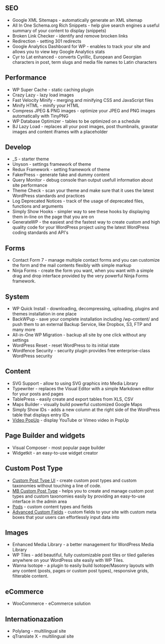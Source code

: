 ## SEO

* Google XML Sitemaps - automatically generate an XML sitemap
* All In One Schema.org Rich Snippets - help give search engines a useful summary of your content to display (snippets)
* Broken Link Checker - identify and remove brocken links
* Redirection - setting 301 redirects
* Google Analytics Dashboard for WP - enables to track your site and allows you to view key Google Analytics stats
* Cyr to Lat enhanced - converts Cyrillic, European and Georgian characters in post, term slugs and media file names to Latin characters

## Performance

* WP Super Cache - static caching plugin
* Crazy Lazy - lazy load images
* Fast Velocity Minify - merging and minifying CSS and JavaScript files
* Minify HTML - minify your HTML
* Compress JPEG & PNG images -  optimize your JPEG and PNG images automatically with TinyPNG
* WP Database Optimizer - tables to be optimized on a schedule
* BJ Lazy Load - replaces all your post images, post thumbnails, gravatar images and content iframes with a placeholder

## Develop

* _S - starter theme
* Unyson - settings framework of theme
* Redux Framework - setting framework of theme
* FakerPress - generate fake and dummy content
* Query Monitor - debug console than output usefull information about site performance
* Theme Check - scan your theme and make sure that it uses the latest WordPress standards and practices
* Log Deprecated Notices - track of the usage of deprecated files, functions and arguments
* Simply Show Hooks - simpler way to see these hooks by displaying them in-line on the page that you are on
* GenerateWP - the easiest and the fastest way to create custom and high quality code for your WordPress project using the latest WordPress coding standards and API's

## Forms

* Contact Form 7 - manage multiple contact forms and you can customize the form and the mail contents flexibly with simple markup
* Ninja Forms - create the form you want, when you want with a simple drag and drop interface provided by the very powerful Ninja Forms framework.

## System

* WP Quick Install - downloading, decompressing, uploading, plugins and themes installation in one place
* BackWPup - save your complete installation including /wp-content/ and push them to an external Backup Service, like Dropbox, S3, FTP and many more
* All-in-One WP Migration - backup all site by one click without any settings
* WordPress Reset - reset WordPress to its initial state
* Wordfence Security - security plugin provides free enterprise-class WordPress security

## Content

* SVG Support - allow to using SVG graphics into Media Library
* Typewriter - replaces the Visual Editor with a simple Markdown editor for your posts and pages
* TablePress - easily create and export tables from XLS, CSV
* Maps Builder - visually build powerful customized Google Maps 
* Simply Show IDs - adds a new column at the right side of the WordPress table that displays entry IDs
* [Video PopUp](https://wordpress.org/plugins/video-popup/) - display YouTube or Vimeo video in PopUp

## Page Builder and widgets

* Visual Composer - most popular page builder
* Widgetkit - an easy-to-use widget creator

## Custom Post Type

* [Custom Post Type UI](https://wordpress.org/plugins/custom-post-type-ui/) -  create custom post types and custom taxonomies without touching a line of code.
* [MB Custom Post Type](https://wordpress.org/plugins/mb-custom-post-type/) - helps you to create and manage custom post types and custom taxonomies easily by providing an easy-to-use interface in the admin area
* [Pods](https://wordpress.org/plugins/pods/) - custom content types and fields
* [Advanced Custom Fields](https://wordpress.org/plugins/advanced-custom-fields/) - custom fields to your site with custom meta boxes that your users can effortlessly input data into

## Images

* Enhanced Media Library - a better management for WordPress Media Library
* WP Tiles - add beautiful, fully customizable post tiles or tiled galleries anywhere on your WordPress site easily with WP Tiles.
* Wanna Isotope - a plugin to easily build Isotope/Masonry layouts with any content (posts, pages or custom post types), responsive grids, filterable content.

## eCommerce

* WooCommerce - eCommerce solution

## Internationazation

* Polylang - multilingual  site
* qTranslate X - multilingual  site
